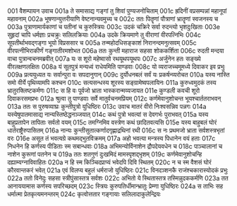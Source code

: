 001  वैशम्पायन उवाच
001a ते समासाद्य गङ्गां तु शिवां पुण्यजनोचिताम्
001c ह्रदिनीं वप्रसम्पन्नां महानूपां महावनाम्
002a भूषणान्युत्तरीयाणि वेष्टनान्यवमुच्य च
002c ततः पितॄणां पौत्राणां भ्रातॄणां स्वजनस्य च
003a पुत्राणामार्यकाणां च पतीनां च कुरुस्त्रियः
003c उदकं चक्रिरे सर्वा रुदन्त्यो भृशदुःखिताः
003e सुहृदां चापि धर्मज्ञाः प्रचक्रुः सलिलक्रियाः
004a उदके क्रियमाणे तु वीराणां वीरपत्निभिः
004c सूपतीर्थाभवद्गङ्गा भूयो विप्रससार च
005a तन्महोदधिसङ्काशं निरानन्दमनुत्सवम्
005c वीरपत्नीभिराकीर्णं गङ्गातीरमशोभत
006a ततः कुन्ती महाराज सहसा शोककर्शिता
006c रुदती मन्दया वाचा पुत्रान्वचनमब्रवीत्
007a यः स शूरो महेष्वासो रथयूथपयूथपः
007c अर्जुनेन हतः सङ्ख्ये वीरलक्षणलक्षितः
008a यं सूतपुत्रं मन्यध्वं राधेयमिति पाण्डवाः
008c यो व्यराजच्चमूमध्ये दिवाकर इव प्रभुः
009a प्रत्ययुध्यत यः सर्वान्पुरा वः सपदानुगान्
009c दुर्योधनबलं सर्वं यः प्रकर्षन्व्यरोचत
010a यस्य नास्ति समो वीर्ये पृथिव्यामपि कश्चन
010c सत्यसन्धस्य शूरस्य सङ्ग्रामेष्वपलायिनः
011a कुरुध्वमुदकं तस्य भ्रातुरक्लिष्टकर्मणः
011c स हि वः पूर्वजो भ्राता भास्करान्मय्यजायत
011e कुण्डली कवची शूरो दिवाकरसमप्रभः
012a श्रुत्वा तु पाण्डवाः सर्वे मातुर्वचनमप्रियम्
012c कर्णमेवानुशोचन्त भूयश्चार्ततराभवन्
013a ततः स पुरुषव्याघ्रः कुन्तीपुत्रो युधिष्ठिरः
013c उवाच मातरं वीरो निःश्वसन्निव पन्नगः
014a यस्येषुपातमासाद्य नान्यस्तिष्ठेद्धनञ्जयात्
014c कथं पुत्रो भवत्यां स देवगर्भः पुराभवत्
015a यस्य बाहुप्रतापेन तापिताः सर्वतो वयम्
015c तमग्निमिव वस्त्रेण कथं छादितवत्यसि
015e यस्य बाहुबलं घोरं धार्तराष्ट्रैरुपासितम्
016a नान्यः कुन्तीसुतात्कर्णादगृह्णाद्रथिनां रथी
016c स नः प्रथमजो भ्राता सर्वशस्त्रभृतां वरः
016e असूत तं भवत्यग्रे कथमद्भुतविक्रमम्
017a अहो भवत्या मन्त्रस्य पिधानेन वयं हताः
017c निधनेन हि कर्णस्य पीडिताः स्म सबान्धवाः
018a अभिमन्योर्विनाशेन द्रौपदेयवधेन च
018c पाञ्चालानां च नाशेन कुरूणां पतनेन च
019a ततः शतगुणं दुःखमिदं मामस्पृशद्भृशम्
019c कर्णमेवानुशोचन्हि दह्याम्यग्नाविवाहितः
020a न हि स्म किञ्चिदप्राप्यं भवेदपि दिवि स्थितम्
020c न च स्म वैशसं घोरं कौरवान्तकरं भवेत्
021a एवं विलप्य बहुलं धर्मराजो युधिष्ठिरः
021c विनदञ्शनकै राजंश्चकारास्योदकं प्रभुः
022a ततो विनेदुः सहसा स्त्रीपुंसास्तत्र सर्वशः
022c अभितो ये स्थितास्तत्र तस्मिन्नुदककर्मणि
023a तत आनाययामास कर्णस्य सपरिच्छदम्
023c स्त्रियः कुरुपतिर्धीमान्भ्रातुः प्रेम्णा युधिष्ठिरः
024a स ताभिः सह धर्मात्मा प्रेतकृत्यमनन्तरम्
024c कृत्वोत्ततार गङ्गायाः सलिलादाकुलेन्द्रियः
